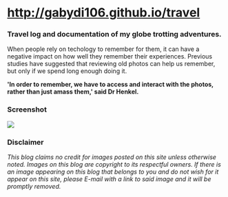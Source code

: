 # http://gabydi106.github.io/travel


### Travel log and documentation of my globe trotting adventures.

When people rely on techology to remember for them, it can have a negative impact on how well they remember their experiences. Previous studies have suggested that reviewing old photos can help us remember, but only if we spend long enough doing it.

**'In order to remember, we have to access and interact with the photos, rather than just amass them,' said Dr Henkel.**


### Screenshot

![](https://scontent-hkg3-1.xx.fbcdn.net/v/t34.0-12/14694657_10154695630745559_1248296749_n.png?oh=db93b8ace91ea745d9f2aa6782d076f1&oe=5802673A)

### Disclaimer

_This blog claims no credit for images posted on this site unless otherwise noted. Images on this blog are copyright to its respectful owners. If there is an image appearing on this blog that belongs to you and do not wish for it appear on this site, please E-mail with a link to said image and it will be promptly removed._

